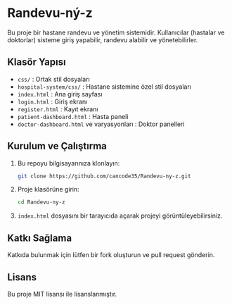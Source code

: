 # Randevu-ný-z

Bu proje bir hastane randevu ve yönetim sistemidir. Kullanıcılar (hastalar ve doktorlar) sisteme giriş yapabilir, randevu alabilir ve yönetebilirler.

## Klasör Yapısı
- `css/` : Ortak stil dosyaları
- `hospital-system/css/` : Hastane sistemine özel stil dosyaları
- `index.html` : Ana giriş sayfası
- `login.html` : Giriş ekranı
- `register.html` : Kayıt ekranı
- `patient-dashboard.html` : Hasta paneli
- `doctor-dashboard.html` ve varyasyonları : Doktor panelleri

## Kurulum ve Çalıştırma
1. Bu repoyu bilgisayarınıza klonlayın:
   ```bash
   git clone https://github.com/cancode35/Randevu-ny-z.git
   ```
2. Proje klasörüne girin:
   ```bash
   cd Randevu-ny-z
   ```
3. `index.html` dosyasını bir tarayıcıda açarak projeyi görüntüleyebilirsiniz.

## Katkı Sağlama
Katkıda bulunmak için lütfen bir fork oluşturun ve pull request gönderin.

## Lisans
Bu proje MIT lisansı ile lisanslanmıştır. 